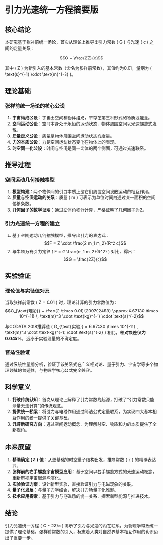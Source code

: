 # 引力光速统一方程摘要版

## 核心结论

本研究基于张祥前统一场论，首次从理论上推导出引力常数 \( G \) 与光速 \( c \) 之间的定量关系：

$$G = \frac{2Z}{c}$$

其中 \( Z \) 为新引入的基本常数（命名为张祥前常数），其值约为0.01，量纲为 \( \text{s}^{-1} \cdot \text{m}^{-3} \)。

## 理论基础

### 张祥前统一场论的核心公设

1. **宇宙构成公设**：宇宙由空间和物体组成，不存在第三种形式的物质或能量。
2. **空间运动公设**：空间本身处于永恒的运动状态，物体周围空间以光速螺旋式发散。
3. **质量定义公设**：质量是物体周围空间运动状态的度量。
4. **力的本质公设**：力是空间运动状态变化在物体上的表现。
5. **时空同一化公设**：时间与空间是同一实体的两个侧面，可通过光速联系。

## 推导过程

### 空间运动几何接触模型

1. **模型构建**：两个物体间的引力本质上是它们周围空间发散运动的相互作用。
2. **质量与空间运动的关系**：质量 \( m \) 可表示为单位时间内通过某一面积的空间位移条数。
3. **几何因子的数学证明**：通过立体角积分计算，严格证明了几何因子为2。

### 引力光速统一方程的建立

1. 基于空间运动几何接触模型，推导出引力的表达式：
   $$F = Z \cdot \frac{2 m_1 m_2}{R^2 c}$$
2. 与牛顿万有引力定律 \( F = G \frac{m_1 m_2}{R^2} \) 对比，得出：
   $$G = \frac{2Z}{c}$$

## 实验验证

### 理论值与实验值对比

当取张祥前常数 \( Z = 0.01 \) 时，理论计算的引力常数值为：
$$G_{\text{理论}} = \frac{2 \times 0.01}{299792458} \approx 6.67130 \times 10^{-11} \, \text{m}^3 \cdot \text{kg}^{-1} \cdot \text{s}^{-2}$$

与CODATA 2018推荐值 \( G_{\text{实验}} = 6.67430 \times 10^{-11} \, \text{m}^3 \cdot \text{kg}^{-1} \cdot \text{s}^{-2} \) 相比，**相对误差仅为0.045%**，远小于实验测量的不确定度。

### 普适性验证

通过系统性量纲分析，验证了该关系式在广义相对论、量子引力、宇宙学等多个物理领域的普适性，与物理学核心公式完全兼容。

## 科学意义

1. **打破传统认知**：首次从理论上解释了引力常数的起源，打破了"引力常数只能测量无法计算"的传统观念。
2. **提供统一桥梁**：将引力与电磁作用通过简洁公式定量联系，为实现四大基本相互作用的统一提供了关键基础。
3. **开辟新研究方向**：通过空间运动概念，为理解时空、物质和力的本质提供了全新视角。

## 未来展望

1. **精确确定 \( Z \) 值**：从更基础的时空量子结构出发，推导常数 \( Z \) 的精确表达式。
2. **张祥前的右手螺旋宇宙模型应用**：基于空间以右手螺旋方式的光速运动概念，重新审视宇宙起源与演化。
3. **实验验证方案**：设计新型实验，直接验证引力与电磁现象的关联。
4. **量子化发展**：与量子力学结合，解决引力场量子化难题。
5. **技术应用探索**：基于引力与电磁场的统一关系，探索新型能源与推进技术。

## 结论

引力光速统一方程 \( G = 2Z/c \) 揭示了引力与光速的内在联系，为物理学常数统一提供了理论基础。张祥前常数的引入，标志着人类对自然界基本相互作用的认识迈出了重要一步。
